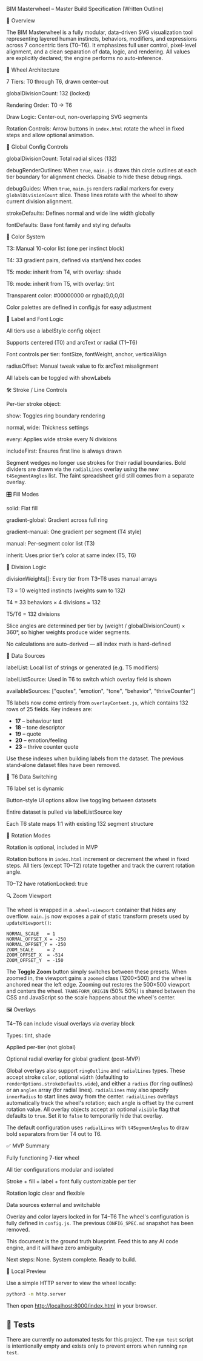 BIM Masterwheel – Master Build Specification (Written Outline)

🧭 Overview

The BIM Masterwheel is a fully modular, data-driven SVG visualization tool representing layered human instincts, behaviors, modifiers, and expressions across 7 concentric tiers (T0–T6). It emphasizes full user control, pixel-level alignment, and a clean separation of data, logic, and rendering. All values are explicitly declared; the engine performs no auto-inference.

🧱 Wheel Architecture

7 Tiers: T0 through T6, drawn center-out

globalDivisionCount: 132 (locked)

Rendering Order: T0 → T6

Draw Logic: Center-out, non-overlapping SVG segments

Rotation Controls: Arrow buttons in `index.html` rotate the wheel in fixed steps
and allow optional animation.

🔧 Global Config Controls

globalDivisionCount: Total radial slices (132)

debugRenderOutlines: When `true`, `main.js` draws thin circle outlines at each tier
boundary for alignment checks. Disable to hide these debug rings.

debugGuides: When `true`, `main.js` renders radial markers for every
`globalDivisionCount` slice. These lines rotate with the wheel to show
current division alignment.

strokeDefaults: Defines normal and wide line width globally

fontDefaults: Base font family and styling defaults


🎨 Color System

T3: Manual 10-color list (one per instinct block)

T4: 33 gradient pairs, defined via start/end hex codes

T5: mode: inherit from T4, with overlay: shade

T6: mode: inherit from T5, with overlay: tint

Transparent color: #00000000 or rgba(0,0,0,0)

Color palettes are defined in config.js for easy adjustment

🔁 Label and Font Logic

All tiers use a labelStyle config object

Supports centered (T0) and arcText or radial (T1–T6)

Font controls per tier: fontSize, fontWeight, anchor, verticalAlign

radiusOffset: Manual tweak value to fix arcText misalignment

All labels can be toggled with showLabels

🛠️ Stroke / Line Controls

Per-tier stroke object:

show: Toggles ring boundary rendering

normal, wide: Thickness settings

every: Applies wide stroke every N divisions

includeFirst: Ensures first line is always drawn

Segment wedges no longer use strokes for their radial boundaries. Bold
dividers are drawn via the `radialLines` overlay using the new
`t4SegmentAngles` list. The faint spreadsheet grid still comes from a
separate overlay.

🎛️ Fill Modes

solid: Flat fill

gradient-global: Gradient across full ring

gradient-manual: One gradient per segment (T4 style)

manual: Per-segment color list (T3)

inherit: Uses prior tier’s color at same index (T5, T6)

🧩 Division Logic

divisionWeights[]: Every tier from T3–T6 uses manual arrays

T3 = 10 weighted instincts (weights sum to 132)

T4 = 33 behaviors × 4 divisions = 132

T5/T6 = 132 divisions

Slice angles are determined per tier by (weight / globalDivisionCount) × 360°, so higher
weights produce wider segments.

No calculations are auto-derived — all index math is hard-defined

🧠 Data Sources

labelList: Local list of strings or generated (e.g. T5 modifiers)

labelListSource: Used in T6 to switch which overlay field is shown

availableSources: ["quotes", "emotion", "tone", "behavior", "thriveCounter"]

T6 labels now come entirely from `overlayContent.js`, which contains 132
rows of 25 fields. Key indexes are:

* **17** – behaviour text
* **18** – tone descriptor
* **19** – quote
* **20** – emotion/feeling
* **23** – thrive counter quote

Use these indexes when building labels from the dataset. The previous
stand‑alone dataset files have been removed.

🧪 T6 Data Switching

T6 label set is dynamic

Button-style UI options allow live toggling between datasets

Entire dataset is pulled via labelListSource key

Each T6 state maps 1:1 with existing 132 segment structure

🔄 Rotation Modes

Rotation is optional, included in MVP

Rotation buttons in `index.html` increment or decrement the wheel in
fixed steps. All tiers (except T0–T2) rotate together
and track the current rotation angle.

T0–T2 have rotationLocked: true

🔍 Zoom Viewport

The wheel is wrapped in a `.wheel-viewport` container that hides any
overflow. `main.js` now exposes a pair of static transform presets used by
`updateViewport()`:

```
NORMAL_SCALE   = 1
NORMAL_OFFSET_X = -250
NORMAL_OFFSET_Y = -250
ZOOM_SCALE     = 2
ZOOM_OFFSET_X  = -514
ZOOM_OFFSET_Y  = -150
```

The **Toggle Zoom** button simply switches between these presets. When
zoomed in, the viewport gains a `zoomed` class (1200×500) and the wheel is
anchored near the left edge. Zooming out restores the 500×500 viewport and
centers the wheel. `TRANSFORM_ORIGIN` (50% 50%) is shared between the CSS
and JavaScript so the scale happens about the wheel's center.

🖼️ Overlays

T4–T6 can include visual overlays via overlay block

Types: tint, shade

Applied per-tier (not global)

Optional radial overlay for global gradient (post-MVP)

Global overlays also support `ringOutline` and `radialLines` types. These accept
stroke `color`, optional `width` (defaulting to `renderOptions.strokeDefaults.wide`),
and either a `radius` (for ring outlines) or an `angles` array (for radial lines). `radialLines` may also specify `innerRadius` to start lines away from the center.
`radialLines` overlays automatically track the wheel's rotation; each angle is offset by the current rotation value.
All overlay objects accept an optional `visible` flag that defaults to `true`. Set it to `false` to temporarily hide that overlay.

The default configuration uses `radialLines` with `t4SegmentAngles` to draw
bold separators from tier T4 out to T6.

✅ MVP Summary

Fully functioning 7-tier wheel

All tier configurations modular and isolated

Stroke + fill + label + font fully customizable per tier

Rotation logic clear and flexible

Data sources external and switchable

Overlay and color layers locked in for T4–T6
The wheel's configuration is fully defined in `config.js`.
The previous `CONFIG_SPEC.md` snapshot has been removed.

This document is the ground truth blueprint. Feed this to any AI code engine, and it will have zero ambiguity.

Next steps: None. System complete. Ready to build.

🚀 Local Preview

Use a simple HTTP server to view the wheel locally:

```bash
python3 -m http.server
```

Then open [http://localhost:8000/index.html](http://localhost:8000/index.html) in your browser.


🧪 Tests
---------
There are currently no automated tests for this project.
The `npm test` script is intentionally empty and exists only to
prevent errors when running `npm test`.
